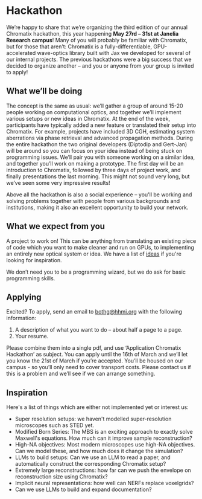 # Hackathon

We’re happy to share that we’re organizing the third edition of our annual Chromatix hackathon, this year happening **May 27rd – 31st at Janelia Research campus**! Many of you will probably be familiar with Chromatix, but for those that aren’t: Chromatix is a fully-differentiable, GPU-accelerated wave-optics library built with Jax we developed for several of our internal projects. The previous hackathons were a big success that we decided to organize another – and you or anyone from your group is invited to apply!

## What we’ll be doing
The concept is the same as usual: we’ll gather a group of around 15-20 people working on computational optics, and together we’ll implement various setups or new ideas in Chromatix. At the end of the week, participants have typically added a new feature or translated their setup into Chromatix. For example, projects have included 3D CGH, estimating system aberrations via phase retrieval and advanced propagation methods. During the entire hackathon the two original developers (Diptodip and Gert-Jan) will be around so you can focus on your idea instead of being stuck on programming issues. 
We’ll pair you with someone working on a similar idea, and together you’ll work on making a prototype. The first day will be an introduction to Chromatix, followed by three days of project work, and finally presentations the last morning. This might not sound very long, but we’ve seen some very impressive results!

Above all the hackathon is also a social experience – you'll be working and solving problems together with people from various backgrounds and institutions, making it also an excellent opportunity to build your network.

## What we expect from you
A project to work on! This can be anything from translating an existing piece of code which you want to make cleaner and run on GPUs, to implementing an entirely new optical system or idea. We have a list of [ideas](#Inspiration) if you're looking for inspiration.

We don’t need you to be a programming wizard, but we do ask for basic programming skills.

## Applying
Excited? To apply, send an email to bothg@hhmi.org with the following information:

1. A description of what you want to do – about half a page to a page. 
2. Your resume.

Please combine them into a single pdf, and use ‘Application Chromatix Hackathon’ as subject. You can apply until the 16th of March and we’ll let you know the 21st of March if you’re accepted. You’ll be housed on our campus - so you’ll only need to cover transport costs. Please contact us if this is a problem and we’ll see if we can arrange something. 


## Inspiration

Here's a list of things which are either not implemented yet or interest us:

* Super resolution setups: we haven't modelled super-resolution microscopes such as STED yet.
* Modified Born Series: The MBS is an exciting approach to exactly solve Maxwell's equations. How much can it improve sample reconstruction?
* High-NA objectives: Most modern microscopes use high-NA objectives. Can we model these, and how much does it change the simulation?
* LLMs to build setups: Can we use an LLM to read a paper, and automatically construct the corresponding Chromatix setup? 
* Extremely large reconstructions: how far can we push the envelope on reconstruction size using Chromatix?
* Implicit neural representations: how well can NERFs replace voxelgrids?
* Can we use LLMs to build and expand documentation? 




